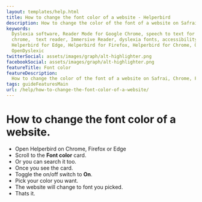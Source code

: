 ```yaml
---
layout: templates/help.html
title: How to change the font color of a website - Helperbird
description: How to change the color of the font of a website on Safrai, Chrome, Firefox or Edge.
keywords:
  Dyslexia software, Reader Mode for Google Chrome, speech to text for chrome, Text to speech for
  chrome,  text reader, Immersive Reader, dyslexia fonts, accessibility software, dyslexia software,
  Helperbird for Edge, Helperbird for Firefox, Helperbird for Chrome, Opendyslexic for Chrome,
  OpenDyslexic
twitterSocial: assets/images/graph/alt-highlighter.png
facebookSocial: assets/images/graph/alt-highlighter.png
featureTitle: Font color
featureDescription:
  How to change the color of the font of a website on Safrai, Chrome, Firefox or Edge.
tags: guideFeaturesMain
url: /help/how-to-change-the-font-color-of-a-website/
---
```


# How to change the font color of a website.

- Open Helperbird on Chrome, Firefox or Edge
- Scroll to the **Font color** card.
- Or you can search it too.
- Once you see the card.
- Toggle the on/off switch to **On**.
- Pick your color you want.
- The website will change to font you picked.
- Thats it.
